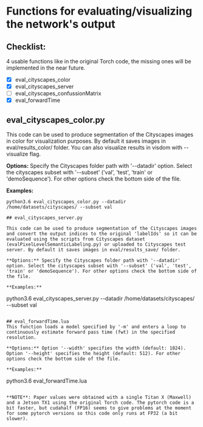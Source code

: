 # Functions for evaluating/visualizing the network's output

## Checklist:
4 usable functions like in the original Torch code, the missing ones will be implemented in the near future.
- [x] eval_cityscapes_color
- [x] eval_cityscapes_server
- [ ] eval_cityscapes_confussionMatrix
- [x] eval_forwardTime

## eval_cityscapes_color.py 

This code can be used to produce segmentation of the Cityscapes images in color for visualization purposes. By default it saves images in eval/results_color/ folder. You can also visualize results in visdom with --visualize flag.

**Options:** Specify the Cityscapes folder path with '--datadir' option. Select the cityscapes subset with '--subset' ('val', 'test', 'train' or 'demoSequence'). For other options check the bottom side of the file.

**Examples:**
```
python3.6 eval_cityscapes_color.py --datadir /home/datasets/cityscapes/ --subset val

## eval_cityscapes_server.py 

This code can be used to produce segmentation of the Cityscapes images and convert the output indices to the original 'labelIds' so it can be evaluated using the scripts from Cityscapes dataset (evalPixelLevelSemanticLabeling.py) or uploaded to Cityscapes test server. By default it saves images in eval/results_save/ folder.

**Options:** Specify the Cityscapes folder path with '--datadir' option. Select the cityscapes subset with '--subset' ('val', 'test', 'train' or 'demoSequence'). For other options check the bottom side of the file.

**Examples:**
```
python3.6 eval_cityscapes_server.py --datadir /home/datasets/cityscapes/ --subset val
```

## eval_forwardTime.lua
This function loads a model specified by '-m' and enters a loop to continuously estimate forward pass time (fwt) in the specified resolution. 

**Options:** Option '--width' specifies the width (default: 1024). Option '--height' specifies the height (default: 512). For other options check the bottom side of the file.

**Examples:**
```
python3.6 eval_forwardTime.lua
```

**NOTE**: Paper values were obtained with a single Titan X (Maxwell) and a Jetson TX1 using the original Torch code. The pytorch code is a bit faster, but cudahalf (FP16) seems to give problems at the moment for some pytorch versions so this code only runs at FP32 (a bit slower).



